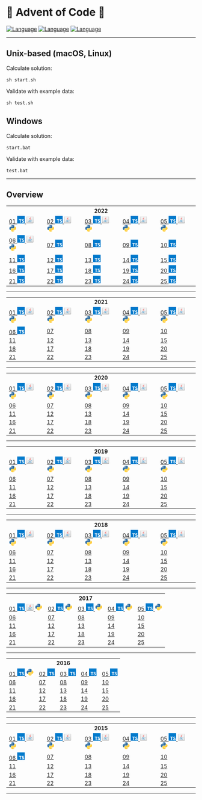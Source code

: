 # 🎄 Advent of Code 🎄
[![Language](https://badgen.net/static/Language/TypeScript/blue)](#typescript)
[![Language](https://badgen.net/static/Language/Java/orange)](#java)
[![Language](https://badgen.net/static/Language/Python/blue)](#python)

<hr/>

## Unix-based (macOS, Linux)

Calculate solution:
```
sh start.sh
```

Validate with example data:
```
sh test.sh
```

## Windows

Calculate solution:
```
start.bat
```

Validate with example data:
```
test.bat
```

<hr>

## Overview

<table>
 <tr>
  <th colspan="10" style="text-align:center">
   2022
  </th>
 </tr>
 <tr>
  <td>
   <a href="https://github.com/marcelnoehre/advent-of-code/tree/master/year2022/day01">
    01
    <img height="20" src="assets/typescript.svg"/>
    <img height="20" src="assets/java.svg"/>
    <img height="20" src="assets/python.svg"/>
   </a>
  </td>
  <td>
   <a href="https://github.com/marcelnoehre/advent-of-code/tree/master/year2022/day02">
    02
    <img height="20" src="assets/typescript.svg"/>
    <img height="20" src="assets/java.svg"/>
    <img height="20" src="assets/python.svg"/>
   </a>
  </td>
  <td>
   <a href="https://github.com/marcelnoehre/advent-of-code/tree/master/year2022/day03">
    03
    <img height="20" src="assets/typescript.svg"/>
    <img height="20" src="assets/java.svg"/>
    <img height="20" src="assets/python.svg"/>
   </a>
  </td>
  <td>
   <a href="https://github.com/marcelnoehre/advent-of-code/tree/master/year2022/day04">
    04
    <img height="20" src="assets/typescript.svg"/>
    <img height="20" src="assets/java.svg"/>
    <img height="20" src="assets/python.svg"/>
   </a>
  </td>
  <td>
   <a href="https://github.com/marcelnoehre/advent-of-code/tree/master/year2022/day05">
    05
    <img height="20" src="assets/typescript.svg"/>
    <img height="20" src="assets/java.svg"/>
    <img height="20" src="assets/python.svg"/>
   </a>
  </td>
 </tr>
 <tr>
  <td>
   <a href="https://github.com/marcelnoehre/advent-of-code/tree/master/year2022/day06">
    06
    <img height="20" src="assets/typescript.svg"/>
    <img height="20" src="assets/java.svg"/>
    <img height="20" src="assets/python.svg"/>
   </a>
  </td>
  <td>
   <a href="https://github.com/marcelnoehre/advent-of-code/tree/master/year2022/day07">
    07
    <img height="20" src="assets/typescript.svg"/>
   </a>
  </td>
  <td>
   <a href="https://github.com/marcelnoehre/advent-of-code/tree/master/year2022/day08">
    08
    <img height="20" src="assets/typescript.svg"/>
   </a>
  </td>
  <td>
   <a href="https://github.com/marcelnoehre/advent-of-code/tree/master/year2022/day09">
    09
    <img height="20" src="assets/typescript.svg"/>
   </a>
  </td>
  <td>
   <a href="https://github.com/marcelnoehre/advent-of-code/tree/master/year2022/day10">
    10
    <img height="20" src="assets/typescript.svg"/>
   </a>
  </td>
 </tr>
 <tr>
  <td>
   <a href="https://github.com/marcelnoehre/advent-of-code/tree/master/year2022/day11">
    11
    <img height="20" src="assets/typescript.svg"/>
   </a>
  </td>
  <td>
   <a href="https://github.com/marcelnoehre/advent-of-code/tree/master/year2022/day12">
    12
    <img height="20" src="assets/typescript.svg"/>
   </a>
  </td>
  <td>
   <a href="https://github.com/marcelnoehre/advent-of-code/tree/master/year2022/day13">
    13
    <img height="20" src="assets/typescript.svg"/>
   </a>
  </td>
  <td>
   <a href="https://github.com/marcelnoehre/advent-of-code/tree/master/year2022/day14">
    14
    <img height="20" src="assets/typescript.svg"/>
   </a>
  </td>
  <td>
   <a href="https://github.com/marcelnoehre/advent-of-code/tree/master/year2022/day15">
    15
    <img height="20" src="assets/typescript.svg"/>
   </a>
  </td>
 </tr>
 <tr>
  <td>
   <a href="https://github.com/marcelnoehre/advent-of-code/tree/master/year2022/day16">
    16
    <img height="20" src="assets/typescript.svg"/>
   </a>
  </td>
  <td>
   <a href="https://github.com/marcelnoehre/advent-of-code/tree/master/year2022/day17">
    17
    <img height="20" src="assets/typescript.svg"/>
   </a>
  </td>
  <td>
   <a href="https://github.com/marcelnoehre/advent-of-code/tree/master/year2022/day18">
    18
    <img height="20" src="assets/typescript.svg"/>
   </a>
  </td>
  <td>
   <a href="https://github.com/marcelnoehre/advent-of-code/tree/master/year2022/day19">
    19
    <img height="20" src="assets/typescript.svg"/>
   </a>
  </td>
  <td>
   <a href="https://github.com/marcelnoehre/advent-of-code/tree/master/year2022/day20">
    20
    <img height="20" src="assets/typescript.svg"/>
   </a>
  </td>
 </tr>
 <tr>
  <td>
   <a href="https://github.com/marcelnoehre/advent-of-code/tree/master/year2022/day21">
    21
    <img height="20" src="assets/typescript.svg"/>
   </a>
  </td>
  <td>
   <a href="https://github.com/marcelnoehre/advent-of-code/tree/master/year2022/day22">
    22
    <img height="20" src="assets/typescript.svg"/>
   </a>
  </td>
  <td>
   <a href="https://github.com/marcelnoehre/advent-of-code/tree/master/year2022/day23">
    23
    <img height="20" src="assets/typescript.svg"/>
   </a>
  </td>
  <td>
   <a href="https://github.com/marcelnoehre/advent-of-code/tree/master/year2022/day24">
    24
    <img height="20" src="assets/typescript.svg"/>
   </a>
  </td>
  <td>
   <a href="https://github.com/marcelnoehre/advent-of-code/tree/master/year2022/day25">
    25
    <img height="20" src="assets/typescript.svg"/>
   </a>
  </td>
 </tr>
</table>
<hr/>
<table>
 <tr>
  <th colspan="10" style="text-align:center">
   2021
  </th>
 </tr>
 <tr>
  <td>
   <a href="https://github.com/marcelnoehre/advent-of-code/tree/master/year2021/day01">
    01
    <img height="20" src="assets/typescript.svg"/>
    <img height="20" src="assets/java.svg"/>
    <img height="20" src="assets/python.svg"/>
   </a>
  </td>
  <td>
   <a href="https://github.com/marcelnoehre/advent-of-code/tree/master/year2021/day02">
    02
    <img height="20" src="assets/typescript.svg"/>
    <img height="20" src="assets/java.svg"/>
    <img height="20" src="assets/python.svg"/>
   </a>
  </td>
  <td>
   <a href="https://github.com/marcelnoehre/advent-of-code/tree/master/year2021/day03">
    03
    <img height="20" src="assets/typescript.svg"/>
    <img height="20" src="assets/java.svg"/>
    <img height="20" src="assets/python.svg"/>
   </a>
  </td>
  <td>
   <a href="https://github.com/marcelnoehre/advent-of-code/tree/master/year2021/day04">
    04
    <img height="20" src="assets/typescript.svg"/>
    <img height="20" src="assets/java.svg"/>
    <img height="20" src="assets/python.svg"/>
   </a>
  </td>
  <td>
   <a href="https://github.com/marcelnoehre/advent-of-code/tree/master/year2021/day05">
    05
    <img height="20" src="assets/typescript.svg"/>
    <img height="20" src="assets/java.svg"/>
    <img height="20" src="assets/python.svg"/>
   </a>
  </td>
 </tr>
 <tr>
  <td>
   <a href="https://github.com/marcelnoehre/advent-of-code/tree/master/year2021/day06">
    06
    <img height="20" src="assets/typescript.svg"/>
   </a>
  </td>
  <td>
   <a href="https://github.com/marcelnoehre/advent-of-code">
    07
   </a>
  </td>
  <td>
   <a href="https://github.com/marcelnoehre/advent-of-code">
    08
   </a>
  </td>
  <td>
   <a href="https://github.com/marcelnoehre/advent-of-code">
    09
   </a>
  </td>
  <td>
   <a href="https://github.com/marcelnoehre/advent-of-code">
    10
   </a>
  </td>
 </tr>
 <tr>
  <td>
   <a href="https://github.com/marcelnoehre/advent-of-code">
    11
   </a>
  </td>
  <td>
   <a href="https://github.com/marcelnoehre/advent-of-code">
    12
   </a>
  </td>
  <td>
   <a href="https://github.com/marcelnoehre/advent-of-code">
    13
   </a>
  </td>
  <td>
   <a href="https://github.com/marcelnoehre/advent-of-code">
    14
   </a>
  </td>
  <td>
   <a href="https://github.com/marcelnoehre/advent-of-code">
    15
   </a>
  </td>
 </tr>
 <tr>
  <td>
   <a href="https://github.com/marcelnoehre/advent-of-code">
    16
   </a>
  </td>
  <td>
   <a href="https://github.com/marcelnoehre/advent-of-code">
    17
   </a>
  </td>
  <td>
   <a href="https://github.com/marcelnoehre/advent-of-code">
    18
   </a>
  </td>
  <td>
   <a href="https://github.com/marcelnoehre/advent-of-code">
    19
   </a>
  </td>
  <td>
   <a href="https://github.com/marcelnoehre/advent-of-code">
    20
   </a>
  </td>
 </tr>
 <tr>
  <td>
   <a href="https://github.com/marcelnoehre/advent-of-code">
    21
   </a>
  </td>
  <td>
   <a href="https://github.com/marcelnoehre/advent-of-code">
    22
   </a>
  </td>
  <td>
   <a href="https://github.com/marcelnoehre/advent-of-code">
    23
   </a>
  </td>
  <td>
   <a href="https://github.com/marcelnoehre/advent-of-code">
    24
   </a>
  </td>
  <td>
   <a href="https://github.com/marcelnoehre/advent-of-code">
    25
   </a>
  </td>
 </tr>
</table>
<hr/>
<table>
 <tr>
  <th colspan="10" style="text-align:center">
   2020
  </th>
 </tr>
 <tr>
  <td>
   <a href="https://github.com/marcelnoehre/advent-of-code/tree/master/year2020/day01">
    01
    <img height="20" src="assets/typescript.svg"/>
    <img height="20" src="assets/java.svg"/>
    <img height="20" src="assets/python.svg"/>
   </a>
  </td>
  <td>
   <a href="https://github.com/marcelnoehre/advent-of-code/tree/master/year2020/day02">
    02
    <img height="20" src="assets/typescript.svg"/>
    <img height="20" src="assets/java.svg"/>
    <img height="20" src="assets/python.svg"/>
   </a>
  </td>
  <td>
   <a href="https://github.com/marcelnoehre/advent-of-code/tree/master/year2020/day03">
    03
    <img height="20" src="assets/typescript.svg"/>
    <img height="20" src="assets/java.svg"/>
    <img height="20" src="assets/python.svg"/>
   </a>
  </td>
  <td>
   <a href="https://github.com/marcelnoehre/advent-of-code/tree/master/year2020/day04">
    04
    <img height="20" src="assets/typescript.svg"/>
    <img height="20" src="assets/java.svg"/>
    <img height="20" src="assets/python.svg"/>
   </a>
  </td>
  <td>
   <a href="https://github.com/marcelnoehre/advent-of-code/tree/master/year2020/day05">
    05
    <img height="20" src="assets/typescript.svg"/>
    <img height="20" src="assets/java.svg"/>
    <img height="20" src="assets/python.svg"/>
   </a>
  </td>
 </tr>
 <tr>
  <td>
   <a href="https://github.com/marcelnoehre/advent-of-code">
    06
   </a>
  </td>
  <td>
   <a href="https://github.com/marcelnoehre/advent-of-code">
    07
   </a>
  </td>
  <td>
   <a href="https://github.com/marcelnoehre/advent-of-code">
    08
   </a>
  </td>
  <td>
   <a href="https://github.com/marcelnoehre/advent-of-code">
    09
   </a>
  </td>
  <td>
   <a href="https://github.com/marcelnoehre/advent-of-code">
    10
   </a>
  </td>
 </tr>
 <tr>
  <td>
   <a href="https://github.com/marcelnoehre/advent-of-code">
    11
   </a>
  </td>
  <td>
   <a href="https://github.com/marcelnoehre/advent-of-code">
    12
   </a>
  </td>
  <td>
   <a href="https://github.com/marcelnoehre/advent-of-code">
    13
   </a>
  </td>
  <td>
   <a href="https://github.com/marcelnoehre/advent-of-code">
    14
   </a>
  </td>
  <td>
   <a href="https://github.com/marcelnoehre/advent-of-code">
    15
   </a>
  </td>
 </tr>
 <tr>
  <td>
   <a href="https://github.com/marcelnoehre/advent-of-code">
    16
   </a>
  </td>
  <td>
   <a href="https://github.com/marcelnoehre/advent-of-code">
    17
   </a>
  </td>
  <td>
   <a href="https://github.com/marcelnoehre/advent-of-code">
    18
   </a>
  </td>
  <td>
   <a href="https://github.com/marcelnoehre/advent-of-code">
    19
   </a>
  </td>
  <td>
   <a href="https://github.com/marcelnoehre/advent-of-code">
    20
   </a>
  </td>
 </tr>
 <tr>
  <td>
   <a href="https://github.com/marcelnoehre/advent-of-code">
    21
   </a>
  </td>
  <td>
   <a href="https://github.com/marcelnoehre/advent-of-code">
    22
   </a>
  </td>
  <td>
   <a href="https://github.com/marcelnoehre/advent-of-code">
    23
   </a>
  </td>
  <td>
   <a href="https://github.com/marcelnoehre/advent-of-code">
    24
   </a>
  </td>
  <td>
   <a href="https://github.com/marcelnoehre/advent-of-code">
    25
   </a>
  </td>
 </tr>
</table>
<hr/>
<table>
 <tr>
  <th colspan="10" style="text-align:center">
   2019
  </th>
 </tr>
 <tr>
  <td>
   <a href="https://github.com/marcelnoehre/advent-of-code/tree/master/year2019/day01">
    01
    <img height="20" src="assets/typescript.svg"/>
    <img height="20" src="assets/java.svg"/>
    <img height="20" src="assets/python.svg"/>
   </a>
  </td>
  <td>
   <a href="https://github.com/marcelnoehre/advent-of-code/tree/master/year2019/day02">
    02
    <img height="20" src="assets/typescript.svg"/>
    <img height="20" src="assets/java.svg"/>
    <img height="20" src="assets/python.svg"/>
   </a>
  </td>
  <td>
   <a href="https://github.com/marcelnoehre/advent-of-code/tree/master/year2019/day03">
    03
    <img height="20" src="assets/typescript.svg"/>
    <img height="20" src="assets/java.svg"/>
    <img height="20" src="assets/python.svg"/>
   </a>
  </td>
  <td>
   <a href="https://github.com/marcelnoehre/advent-of-code/tree/master/year2019/day04">
    04
    <img height="20" src="assets/typescript.svg"/>
    <img height="20" src="assets/java.svg"/>
    <img height="20" src="assets/python.svg"/>
   </a>
  </td>
  <td>
   <a href="https://github.com/marcelnoehre/advent-of-code/tree/master/year2019/day05">
    05
    <img height="20" src="assets/typescript.svg"/>
    <img height="20" src="assets/java.svg"/>
    <img height="20" src="assets/python.svg"/>
   </a>
  </td>
 </tr>
 <tr>
  <td>
   <a href="https://github.com/marcelnoehre/advent-of-code">
    06
   </a>
  </td>
  <td>
   <a href="https://github.com/marcelnoehre/advent-of-code">
    07
   </a>
  </td>
  <td>
   <a href="https://github.com/marcelnoehre/advent-of-code">
    08
   </a>
  </td>
  <td>
   <a href="https://github.com/marcelnoehre/advent-of-code">
    09
   </a>
  </td>
  <td>
   <a href="https://github.com/marcelnoehre/advent-of-code">
    10
   </a>
  </td>
 </tr>
 <tr>
  <td>
   <a href="https://github.com/marcelnoehre/advent-of-code">
    11
   </a>
  </td>
  <td>
   <a href="https://github.com/marcelnoehre/advent-of-code">
    12
   </a>
  </td>
  <td>
   <a href="https://github.com/marcelnoehre/advent-of-code">
    13
   </a>
  </td>
  <td>
   <a href="https://github.com/marcelnoehre/advent-of-code">
    14
   </a>
  </td>
  <td>
   <a href="https://github.com/marcelnoehre/advent-of-code">
    15
   </a>
  </td>
 </tr>
 <tr>
  <td>
   <a href="https://github.com/marcelnoehre/advent-of-code">
    16
   </a>
  </td>
  <td>
   <a href="https://github.com/marcelnoehre/advent-of-code">
    17
   </a>
  </td>
  <td>
   <a href="https://github.com/marcelnoehre/advent-of-code">
    18
   </a>
  </td>
  <td>
   <a href="https://github.com/marcelnoehre/advent-of-code">
    19
   </a>
  </td>
  <td>
   <a href="https://github.com/marcelnoehre/advent-of-code">
    20
   </a>
  </td>
 </tr>
 <tr>
  <td>
   <a href="https://github.com/marcelnoehre/advent-of-code">
    21
   </a>
  </td>
  <td>
   <a href="https://github.com/marcelnoehre/advent-of-code">
    22
   </a>
  </td>
  <td>
   <a href="https://github.com/marcelnoehre/advent-of-code">
    23
   </a>
  </td>
  <td>
   <a href="https://github.com/marcelnoehre/advent-of-code">
    24
   </a>
  </td>
  <td>
   <a href="https://github.com/marcelnoehre/advent-of-code">
    25
   </a>
  </td>
 </tr>
</table>
<hr/>
<table>
 <tr>
  <th colspan="10" style="text-align:center">
   2018
  </th>
 </tr>
 <tr>
  <td>
   <a href="https://github.com/marcelnoehre/advent-of-code/tree/master/year2018/day01">
    01
    <img height="20" src="assets/typescript.svg"/>
    <img height="20" src="assets/java.svg"/>
    <img height="20" src="assets/python.svg"/>
   </a>
  </td>
  <td>
   <a href="https://github.com/marcelnoehre/advent-of-code/tree/master/year2018/day02">
    02
    <img height="20" src="assets/typescript.svg"/>
    <img height="20" src="assets/java.svg"/>
    <img height="20" src="assets/python.svg"/>
   </a>
  </td>
  <td>
   <a href="https://github.com/marcelnoehre/advent-of-code/tree/master/year2018/day03">
    03
    <img height="20" src="assets/typescript.svg"/>
    <img height="20" src="assets/java.svg"/>
    <img height="20" src="assets/python.svg"/>
   </a>
  </td>
  <td>
   <a href="https://github.com/marcelnoehre/advent-of-code/tree/master/year2018/day04">
    04
    <img height="20" src="assets/typescript.svg"/>
    <img height="20" src="assets/java.svg"/>
    <img height="20" src="assets/python.svg"/>
   </a>
  </td>
  <td>
   <a href="https://github.com/marcelnoehre/advent-of-code/tree/master/year2018/day05">
    05
    <img height="20" src="assets/typescript.svg"/>
    <img height="20" src="assets/java.svg"/>
    <img height="20" src="assets/python.svg"/>
   </a>
  </td>
 </tr>
 <tr>
  <td>
   <a href="https://github.com/marcelnoehre/advent-of-code">
    06
   </a>
  </td>
  <td>
   <a href="https://github.com/marcelnoehre/advent-of-code">
    07
   </a>
  </td>
  <td>
   <a href="https://github.com/marcelnoehre/advent-of-code">
    08
   </a>
  </td>
  <td>
   <a href="https://github.com/marcelnoehre/advent-of-code">
    09
   </a>
  </td>
  <td>
   <a href="https://github.com/marcelnoehre/advent-of-code">
    10
   </a>
  </td>
 </tr>
 <tr>
  <td>
   <a href="https://github.com/marcelnoehre/advent-of-code">
    11
   </a>
  </td>
  <td>
   <a href="https://github.com/marcelnoehre/advent-of-code">
    12
   </a>
  </td>
  <td>
   <a href="https://github.com/marcelnoehre/advent-of-code">
    13
   </a>
  </td>
  <td>
   <a href="https://github.com/marcelnoehre/advent-of-code">
    14
   </a>
  </td>
  <td>
   <a href="https://github.com/marcelnoehre/advent-of-code">
    15
   </a>
  </td>
 </tr>
 <tr>
  <td>
   <a href="https://github.com/marcelnoehre/advent-of-code">
    16
   </a>
  </td>
  <td>
   <a href="https://github.com/marcelnoehre/advent-of-code">
    17
   </a>
  </td>
  <td>
   <a href="https://github.com/marcelnoehre/advent-of-code">
    18
   </a>
  </td>
  <td>
   <a href="https://github.com/marcelnoehre/advent-of-code">
    19
   </a>
  </td>
  <td>
   <a href="https://github.com/marcelnoehre/advent-of-code">
    20
   </a>
  </td>
 </tr>
 <tr>
  <td>
   <a href="https://github.com/marcelnoehre/advent-of-code">
    21
   </a>
  </td>
  <td>
   <a href="https://github.com/marcelnoehre/advent-of-code">
    22
   </a>
  </td>
  <td>
   <a href="https://github.com/marcelnoehre/advent-of-code">
    23
   </a>
  </td>
  <td>
   <a href="https://github.com/marcelnoehre/advent-of-code">
    24
   </a>
  </td>
  <td>
   <a href="https://github.com/marcelnoehre/advent-of-code">
    25
   </a>
  </td>
 </tr>
</table>
<hr/>
<table>
 <tr>
  <th colspan="10" style="text-align:center">
   2017
  </th>
 </tr>
 <tr>
  <td>
   <a href="https://github.com/marcelnoehre/advent-of-code/tree/master/year2017/day01">
    01
    <img height="20" src="assets/typescript.svg"/>
    <img height="20" src="assets/java.svg"/>
    <img height="20" src="assets/python.svg"/>
   </a>
  </td>
  <td>
   <a href="https://github.com/marcelnoehre/advent-of-code/tree/master/year2017/day02">
    02
    <img height="20" src="assets/typescript.svg"/>
    <img height="20" src="assets/python.svg"/>
   </a>
  </td>
  <td>
   <a href="https://github.com/marcelnoehre/advent-of-code/tree/master/year2017/day03">
    03
    <img height="20" src="assets/typescript.svg"/>
    <img height="20" src="assets/python.svg"/>
   </a>
  </td>
  <td>
   <a href="https://github.com/marcelnoehre/advent-of-code/tree/master/year2017/day04">
    04
    <img height="20" src="assets/typescript.svg"/>
    <img height="20" src="assets/python.svg"/>
   </a>
  </td>
  <td>
   <a href="https://github.com/marcelnoehre/advent-of-code/tree/master/year2017/day05">
    05
    <img height="20" src="assets/typescript.svg"/>
    <img height="20" src="assets/python.svg"/>
   </a>
  </td>
 </tr>
 <tr>
  <td>
   <a href="https://github.com/marcelnoehre/advent-of-code">
    06
   </a>
  </td>
  <td>
   <a href="https://github.com/marcelnoehre/advent-of-code">
    07
   </a>
  </td>
  <td>
   <a href="https://github.com/marcelnoehre/advent-of-code">
    08
   </a>
  </td>
  <td>
   <a href="https://github.com/marcelnoehre/advent-of-code">
    09
   </a>
  </td>
  <td>
   <a href="https://github.com/marcelnoehre/advent-of-code">
    10
   </a>
  </td>
 </tr>
 <tr>
  <td>
   <a href="https://github.com/marcelnoehre/advent-of-code">
    11
   </a>
  </td>
  <td>
   <a href="https://github.com/marcelnoehre/advent-of-code">
    12
   </a>
  </td>
  <td>
   <a href="https://github.com/marcelnoehre/advent-of-code">
    13
   </a>
  </td>
  <td>
   <a href="https://github.com/marcelnoehre/advent-of-code">
    14
   </a>
  </td>
  <td>
   <a href="https://github.com/marcelnoehre/advent-of-code">
    15
   </a>
  </td>
 </tr>
 <tr>
  <td>
   <a href="https://github.com/marcelnoehre/advent-of-code">
    16
   </a>
  </td>
  <td>
   <a href="https://github.com/marcelnoehre/advent-of-code">
    17
   </a>
  </td>
  <td>
   <a href="https://github.com/marcelnoehre/advent-of-code">
    18
   </a>
  </td>
  <td>
   <a href="https://github.com/marcelnoehre/advent-of-code">
    19
   </a>
  </td>
  <td>
   <a href="https://github.com/marcelnoehre/advent-of-code">
    20
   </a>
  </td>
 </tr>
 <tr>
  <td>
   <a href="https://github.com/marcelnoehre/advent-of-code">
    21
   </a>
  </td>
  <td>
   <a href="https://github.com/marcelnoehre/advent-of-code">
    22
   </a>
  </td>
  <td>
   <a href="https://github.com/marcelnoehre/advent-of-code">
    23
   </a>
  </td>
  <td>
   <a href="https://github.com/marcelnoehre/advent-of-code">
    24
   </a>
  </td>
  <td>
   <a href="https://github.com/marcelnoehre/advent-of-code">
    25
   </a>
  </td>
 </tr>
</table>
<hr/>
<table>
 <tr>
  <th colspan="10" style="text-align:center">
   2016
  </th>
 </tr>
 <tr>
  <td>
   <a href="https://github.com/marcelnoehre/advent-of-code/tree/master/year2016/day01">
    01
    <img height="20" src="assets/typescript.svg"/>
    <img height="20" src="assets/python.svg"/>
   </a>
  </td>
  <td>
   <a href="https://github.com/marcelnoehre/advent-of-code/tree/master/year2016/day02">
    02
    <img height="20" src="assets/typescript.svg"/>
   </a>
  </td>
  <td>
   <a href="https://github.com/marcelnoehre/advent-of-code/tree/master/year2016/day03">
    03
    <img height="20" src="assets/typescript.svg"/>
   </a>
  </td>
  <td>
   <a href="https://github.com/marcelnoehre/advent-of-code/tree/master/year2016/day04">
    04
    <img height="20" src="assets/typescript.svg"/>
   </a>
  </td>
  <td>
   <a href="https://github.com/marcelnoehre/advent-of-code/tree/master/year2016/day05">
    05
    <img height="20" src="assets/typescript.svg"/>
   </a>
  </td>
 </tr>
 <tr>
  <td>
   <a href="https://github.com/marcelnoehre/advent-of-code">
    06
   </a>
  </td>
  <td>
   <a href="https://github.com/marcelnoehre/advent-of-code">
    07
   </a>
  </td>
  <td>
   <a href="https://github.com/marcelnoehre/advent-of-code">
    08
   </a>
  </td>
  <td>
   <a href="https://github.com/marcelnoehre/advent-of-code">
    09
   </a>
  </td>
  <td>
   <a href="https://github.com/marcelnoehre/advent-of-code">
    10
   </a>
  </td>
 </tr>
 <tr>
  <td>
   <a href="https://github.com/marcelnoehre/advent-of-code">
    11
   </a>
  </td>
  <td>
   <a href="https://github.com/marcelnoehre/advent-of-code">
    12
   </a>
  </td>
  <td>
   <a href="https://github.com/marcelnoehre/advent-of-code">
    13
   </a>
  </td>
  <td>
   <a href="https://github.com/marcelnoehre/advent-of-code">
    14
   </a>
  </td>
  <td>
   <a href="https://github.com/marcelnoehre/advent-of-code">
    15
   </a>
  </td>
 </tr>
 <tr>
  <td>
   <a href="https://github.com/marcelnoehre/advent-of-code">
    16
   </a>
  </td>
  <td>
   <a href="https://github.com/marcelnoehre/advent-of-code">
    17
   </a>
  </td>
  <td>
   <a href="https://github.com/marcelnoehre/advent-of-code">
    18
   </a>
  </td>
  <td>
   <a href="https://github.com/marcelnoehre/advent-of-code">
    19
   </a>
  </td>
  <td>
   <a href="https://github.com/marcelnoehre/advent-of-code">
    20
   </a>
  </td>
 </tr>
 <tr>
  <td>
   <a href="https://github.com/marcelnoehre/advent-of-code">
    21
   </a>
  </td>
  <td>
   <a href="https://github.com/marcelnoehre/advent-of-code">
    22
   </a>
  </td>
  <td>
   <a href="https://github.com/marcelnoehre/advent-of-code">
    23
   </a>
  </td>
  <td>
   <a href="https://github.com/marcelnoehre/advent-of-code">
    24
   </a>
  </td>
  <td>
   <a href="https://github.com/marcelnoehre/advent-of-code">
    25
   </a>
  </td>
 </tr>
</table>
<hr/>
<table>
 <tr>
  <th colspan="10" style="text-align:center">
   2015
  </th>
 </tr>
 <tr>
  <td>
   <a href="https://github.com/marcelnoehre/advent-of-code/tree/master/year2015/day01">
    01
    <img height="20" src="assets/typescript.svg"/>
    <img height="20" src="assets/java.svg"/>
    <img height="20" src="assets/python.svg"/>
   </a>
  </td>
  <td>
   <a href="https://github.com/marcelnoehre/advent-of-code/tree/master/year2015/day02">
    02
    <img height="20" src="assets/typescript.svg"/>
    <img height="20" src="assets/java.svg"/>
    <img height="20" src="assets/python.svg"/>
   </a>
  </td>
  <td>
   <a href="https://github.com/marcelnoehre/advent-of-code/tree/master/year2015/day03">
    03
    <img height="20" src="assets/typescript.svg"/>
    <img height="20" src="assets/java.svg"/>
    <img height="20" src="assets/python.svg"/>
   </a>
  </td>
  <td>
   <a href="https://github.com/marcelnoehre/advent-of-code/tree/master/year2015/day04">
    04
    <img height="20" src="assets/typescript.svg"/>
    <img height="20" src="assets/java.svg"/>
    <img height="20" src="assets/python.svg"/>
   </a>
  </td>
  <td>
   <a href="https://github.com/marcelnoehre/advent-of-code/tree/master/year2015/day05">
    05
    <img height="20" src="assets/typescript.svg"/>
    <img height="20" src="assets/java.svg"/>
    <img height="20" src="assets/python.svg"/>
   </a>
  </td>
 </tr>
 <tr>
  <td>
   <a href="https://github.com/marcelnoehre/advent-of-code/tree/master/year2015/day06">
    06
    <img height="20" src="assets/typescript.svg"/>
   </a>
  </td>
  <td>
   <a href="https://github.com/marcelnoehre/advent-of-code">
    07
   </a>
  </td>
  <td>
   <a href="https://github.com/marcelnoehre/advent-of-code">
    08
   </a>
  </td>
  <td>
   <a href="https://github.com/marcelnoehre/advent-of-code">
    09
   </a>
  </td>
  <td>
   <a href="https://github.com/marcelnoehre/advent-of-code">
    10
   </a>
  </td>
 </tr>
 <tr>
  <td>
   <a href="https://github.com/marcelnoehre/advent-of-code">
    11
   </a>
  </td>
  <td>
   <a href="https://github.com/marcelnoehre/advent-of-code">
    12
   </a>
  </td>
  <td>
   <a href="https://github.com/marcelnoehre/advent-of-code">
    13
   </a>
  </td>
  <td>
   <a href="https://github.com/marcelnoehre/advent-of-code">
    14
   </a>
  </td>
  <td>
   <a href="https://github.com/marcelnoehre/advent-of-code">
    15
   </a>
  </td>
 </tr>
 <tr>
  <td>
   <a href="https://github.com/marcelnoehre/advent-of-code">
    16
   </a>
  </td>
  <td>
   <a href="https://github.com/marcelnoehre/advent-of-code">
    17
   </a>
  </td>
  <td>
   <a href="https://github.com/marcelnoehre/advent-of-code">
    18
   </a>
  </td>
  <td>
   <a href="https://github.com/marcelnoehre/advent-of-code">
    19
   </a>
  </td>
  <td>
   <a href="https://github.com/marcelnoehre/advent-of-code">
    20
   </a>
  </td>
 </tr>
 <tr>
  <td>
   <a href="https://github.com/marcelnoehre/advent-of-code">
    21
   </a>
  </td>
  <td>
   <a href="https://github.com/marcelnoehre/advent-of-code">
    22
   </a>
  </td>
  <td>
   <a href="https://github.com/marcelnoehre/advent-of-code">
    23
   </a>
  </td>
  <td>
   <a href="https://github.com/marcelnoehre/advent-of-code">
    24
   </a>
  </td>
  <td>
   <a href="https://github.com/marcelnoehre/advent-of-code">
    25
   </a>
  </td>
 </tr>
</table>
<hr/>
